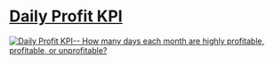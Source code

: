 # [Daily Profit KPI](https://public.tableau.com/app/profile/jiakun.zheng/viz/LOD3-DailyProfitKPI_16588909744770/DailyProfitKPI)

<div class='tableauPlaceholder' id='viz1660495707622' style='position: relative'><noscript><a href='#'><img
                alt='Daily Profit KPI-- How many days each month are highly profitable, profitable, or unprofitable? '
                src='https:&#47;&#47;public.tableau.com&#47;static&#47;images&#47;LO&#47;LOD3-DailyProfitKPI_16588909744770&#47;DailyProfitKPI&#47;1_rss.png'
                style='border: none' /></a></noscript></div>
